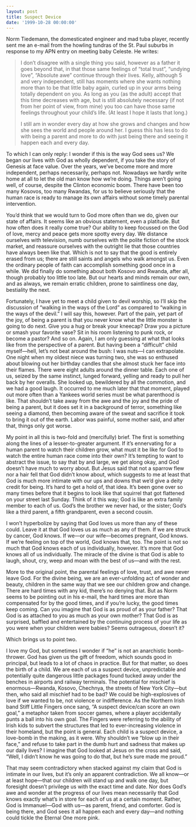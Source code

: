 ```yaml
---
layout: post
title: Suspect Device
date: '1999-10-28 00:00:00'
---
```



Norm Tiedemann, the domesticated engineer and mad tuba player, recently sent me an e-mail from the howling tundras of the St. Paul suburbs in response to my APN entry on meeting baby Celeste. He writes:

> I don’t disagree with a single thing you said, however as a father it goes beyond that, in that those same feelings of “total trust”, “undying love”, “Absolute awe” continue through their lives. Kelly, although 5 and very independent, still has moments where she wants nothing more than to be that little baby again, curled up in your arms being totally dependent on you. As long as you (as the adult) accept that this time decreases with age, but is still absolutely necessary (if not from her point of view, from mine) you too can have those same feelings throughout your child’s life. (At least I hope it lasts that long.)
> 
>  I still am in wonder every day at how she grows and changes and how she sees the world and people around her. I guess this has less to do with being a parent and more to do with just being there and seeing it happen each and every day.

To which I can only reply: I wonder if this is the way God sees us? We began our lives with God as wholly dependent, if you take the story of Genesis at face value. Over the years, we’ve become more and more independent, perhaps necessarily, perhaps not. Nowadays we hardly write home at all to let the old man know how we’re doing. Things aren’t going well, of course, despite the Clinton economic boom. There have been too many Kosovos, too many Rwandas, for us to believe seriously that the human race is ready to manage its own affairs without some timely parental intervention.

 You’d think that we would turn to God more often than we do, given our state of affairs. It seems like an obvious statement, even a platitude. But how often does it really come true? Our ability to keep focussed on the God of love, mercy and peace gets more spotty every day. We distance ourselves with television, numb ourselves with the polite fiction of the stock market, and reassure ourselves with the outright lie that those countries have always been like that. Which is not to say that the good is entirely erased from us; there are still saints and angels who walk amongst us. Even the ordinary people of faith can accomplish something good once in a while. We did finally do something about both Kosovo and Rwanda, after all, though probably too little too late. But our hearts and minds remain our own, and as always, we remain erratic children, prone to saintliness one day, bestiality the next.

 Fortunately, I have yet to meet a child given to devil worship, so I’ll skip the discussion of “walking in the ways of the Lord” as compared to “walking in the ways of the devil.” I will say this, however. Part of the pain, yet part of the joy, of being a parent is that you never know what the little monster is going to do next. Give you a hug or break your kneecap? Draw you a picture or smash your favorite vase? Sit in his room listening to punk rock, or become a pastor? And so on. Again, I am only guessing at what that looks like from the perspective of a parent. But having been a “difficult” child myself—hell, let’s not beat around the bush: I was nuts—I can extrapolate. One night when my oldest niece was turning two, she was so enthused about blowing out her birthday candles that she almost stuck her face into their flames. There were eight adults around the dinner table. Each one of us, seized by the same instinct, lunged forward, yelling and ready to pull her back by her overalls. She looked up, bewildered by all the commotion, and we had a good laugh. It occurred to me much later that that moment, played out more often than a Yankees world series must be what parenthood is like. That shouldn’t take away from the awe and the joy and the pride of being a parent, but it does set it in a background of terror, something like seeing a diamond, then becoming aware of the sweat and sacrifice it took to bring it out of the earth. Labor was painful, some mother said, and after that, things only got worse.

 My point in all this is two-fold and (mercifully) brief. The first is something along the lines of a lesser-to-greater argument. If it’s ennervating for a human parent to watch their children grow, what must it be like for God to watch the entire human race come into their own? It’s tempting to want to abstract the issue, to say that by and large, we get along okay, and God doesn’t have much to worry about. But Jesus said that not a sparrow flew nor a hair fell that God didn’t know about, which suggests to me at least that God is much more intimate with our ups and downs that we’d give a deity credit for being. It’s hard to get a hold of, that idea. It’s been gone over so many times before that it begins to look like that squirrel that got flattened on your street last Sunday. Think of it this way; God is like an extra family member to each of us. God’s the brother we never had, or the sister; God’s like a third parent, a fifth grandparent, even a second cousin.

 I won’t hyperbolize by saying that God loves us more than any of these could. Leave it at that God loves us as much as any of them. If we are struck by cancer, God knows. If we—or our wife—becomes pregnant, God knows. If we’re feeling on top of the world, God knows that, too. The point is not so much that God knows each of us individually, however. It’s more that God knows all of us individually. The miracle of the divine is that God is able to laugh, shout, cry, weep and moan with the best of us—and with the rest.

 More to the original point, the parental feelings of love, trust, and awe never leave God. For the divine being, we are an ever-unfolding act of wonder and beauty, children in the same way that we see our children grow and change. There are hard times with any kid, there’s no denying that. But as Norm seems to be pointing out in his e-mail, the hard times are more than compensated for by the good times, and if you’re lucky, the good times keep coming. Can you imagine that God is as proud of as your father? That God is as attached to you as much as your own mother? That God is as surprised, baffled and entertained by the continuing process of your life as you were when your children were babies? Seems outrageous, doesn’t it?

 Which brings us to point two.

 I love my God, but sometimes I wonder if “he” is not an anarchistic bomb-thrower. God has given us the gift of freedom, which sounds good in principal, but leads to a lot of chaos in practice. But for that matter, so does the birth of a child. We are each of us a suspect device, unpredictable and potentially quite dangerous little packages found tucked away under the benches in airports and railway terminals. The potential for mischief is enormous—Rwanda, Kosovo, Chechnya, the streets of New York City—but then, who said all mischief had to be bad? We could be high-explosives of love if we wanted to be, not violence or indifference. As the Northern Irish band Stiff Little Fingers once sang, “A suspect device/can score an own goal,” a metaphor taken from soccer games, where a player accidentally punts a ball into his own goal. The Fingers were referring to the ability of Irish kids to subvert the structures that led to ever-increasing violence in their homeland, but the point is general. Each child is a suspect device, a love-bomb in the making, as it were. Why shouldn’t we “blow up in their face,” and refuse to take part in the dumb hurt and sadness that makes up our daily lives? I imagine that God looked at Jesus on the cross and said, “Well, I didn’t know he was going to do that, but he’s sure made me proud.”

 That may seem contradictory when stacked against my claim that God is intimate in our lives, but it’s only an apparent contradiction. We all know—or at least hope—that our children will stand up and walk one day, but foresight doesn’t privilege us with the exact time and date. Nor does God’s awe and wonder at the progress of our lives mean necessarily that God knows exactly what’s in store for each of us at a certain moment. Rather, God is Immanuel—God with us—as parent, friend, and comforter. God is being there, and God sees it all happen each and every day—and nothing could tickle the Eternal One more pink.


